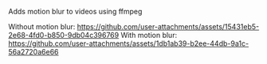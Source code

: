 Adds motion blur to videos using ffmpeg

Without motion blur: 
https://github.com/user-attachments/assets/15431eb5-2e68-4fd0-b850-9db04c396769 
With motion blur: 
https://github.com/user-attachments/assets/1db1ab39-b2ee-44db-9a1c-56a2720a6e66

